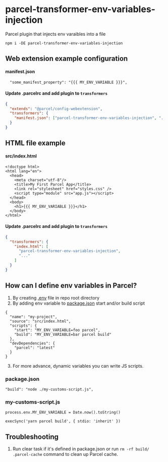 # parcel-transformer-env-variables-injection

Parcel plugin that injects env varaibles into a file

```
npm i -DE parcel-transformer-env-variables-injection
```

## Web extension example configuration

#### manifest.json
```
  "some_manifest_property": "{{{ MY_ENV_VARIABLE }}}",
```

#### Update .parcelrc and add plugin to `transformers`
```json
{
  "extends": "@parcel/config-webextension",
  "transformers": {
    "manifest.json": ["parcel-transformer-env-variables-injection", "..."]
  }
}
```

## HTML file example

#### src/index.html

```
<!doctype html>
<html lang="en">
  <head>
    <meta charset="utf-8"/>
    <title>My First Parcel App</title>
    <link rel="stylesheet" href="styles.css" />
    <script type="module" src="app.js"></script>
  </head>
  <body>
    <h1>{{{ MY_ENV_VARIABLE }}}</h1>
  </body>
</html>
```

#### Update .parcelrc and add plugin to `transformers`

```json
{
  "transformers": {
    "index.html": [
      "parcel-transformer-env-variables-injection",
      "..."
    ]
  }
}
```

## How can I define env variables in Parcel?
 
1. By creating [.env](https://parceljs.org/features/node-emulation/#.env-files) file in repo root directory
2. By adding env variable to [package.json](https://parceljs.org/getting-started/webapp/#package-scripts) start and/or build script 

```
{
  "name": "my-project",
  "source": "src/index.html",
  "scripts": {
    "start": "MY_ENV_VARIABLE=foo parcel",
    "build": "MY_ENV_VARIABLE=bar parcel build"
  },
  "devDependencies": {
    "parcel": "latest"
  }
}
```

3. For more advance, dynamic variables you can write JS scripts.

### package.json

```
"build": "node ./my-customs-script.js",
```

### my-customs-script.js

```
process.env.MY_ENV_VARIABLE = Date.now().toString()

execSync('yarn parcel build', { stdio: 'inherit' })
```

## Troubleshooting
1. Run clear task if it's defined in package.json or run `rm -rf build/ .parcel-cache` command to clean up Parcel cache.


